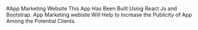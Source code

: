 #App Marketing Website
This App Has Been Built Using React Js and Bootstrap. App Marketing webiste Will Help to Increase the Publicity of App Among the Potential Clients.  
